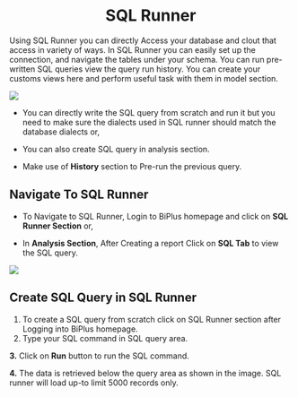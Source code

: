 

<center><h1>SQL Runner </h1></center>

Using SQL Runner you can directly Access your database and clout that access in variety of ways. In SQL Runner you can easily set up the connection, and navigate the tables under your schema. You can run pre-written SQL queries view the query run history. You can create your customs views here and perform useful task with them in model section.  

![
](https://raw.githubusercontent.com/sv18042016/fp1/532dd8b61e94d1e08fe0b89afa6a5961336e8ad2/images/sql_ru.png)

- You can directly write the SQL query from scratch and run it but you need to make sure the dialects used in SQL runner should match the database dialects or,

- You can also create SQL query in analysis section. 

- Make use of **History** section to Pre-run the previous query.

## Navigate To SQL Runner

- To Navigate to SQL Runner, Login to BiPlus homepage and click on **SQL Runner Section** or,

- In **Analysis Section**, After Creating a report Click on **SQL Tab** to view the SQL query.

![
](https://raw.githubusercontent.com/sv18042016/fp1/8301318bea750b7d048df7f5a8e06607d216dce7/images/navigate_sql.png)

## Create SQL Query in SQL Runner

1. To create a SQL query from scratch click on SQL Runner section after Logging into BiPlus homepage.
2. Type your SQL command in SQL query area.

**3.**  Click on **Run** button to run the SQL command.

**4.** The data is retrieved below the query area as shown in the image. SQL runner will load up-to limit 5000 records only.

<!--stackedit_data:
eyJoaXN0b3J5IjpbMTU0NjU2NDM5MSwtMTI2MDc0MzAxMSwtMT
MyOTI1MDc3MCwxNzI0NTk2NTgsNTgzNDM5NjUyLDEwNzQyNzM1
NTQsLTIwNzI4OTQ2NzQsLTM5OTEzMjI5NywtODYwNjg0ODM3LC
0yMDIwODMwMzA5LC0xNTA0MzIyNDY5LDE1MzI2Nzc2MzAsMTQy
NTE3NTUwNCwtMTU4MzEyNTE4OF19
-->